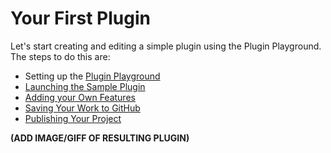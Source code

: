 # Your First Plugin

Let's start creating and editing a simple plugin using the Plugin Playground. The steps to do this are:

* Setting up the [Plugin Playground](plugin-playground.md)
* [Launching the Sample Plugin](launching-the-sample-plugin.md)
* [Adding your Own Features](adding-your-own-features.md)
* [Saving Your Work to GitHub](saving-your-work-to-github.md)
* [Publishing Your Project](publishing-your-project.md)

**(ADD IMAGE/GIFF OF RESULTING PLUGIN)**

